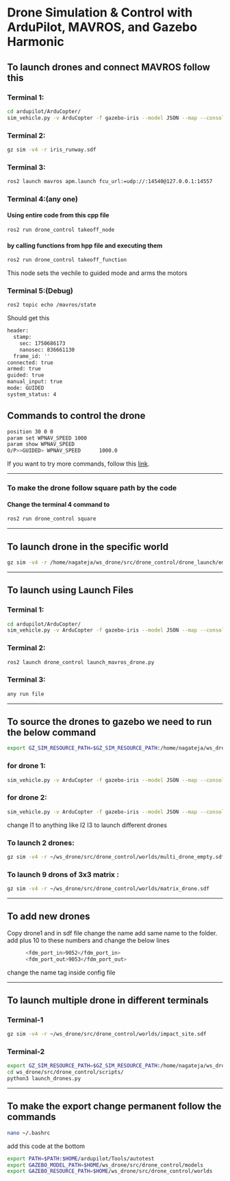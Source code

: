 # Drone Simulation & Control with ArduPilot, MAVROS, and Gazebo Harmonic

## To launch drones and connect MAVROS follow this

### Terminal 1:
```bash
cd ardupilot/ArduCopter/
sim_vehicle.py -v ArduCopter -f gazebo-iris --model JSON --map --console --out=udp:127.0.0.1:14540
```
### Terminal 2:
```bash
gz sim -v4 -r iris_runway.sdf
```
### Terminal 3:
```bash
ros2 launch mavros apm.launch fcu_url:=udp://:14540@127.0.0.1:14557
```

### Terminal 4:(any one)
#### Using entire code from this cpp file
```bash
ros2 run drone_control takeoff_node 
```

#### by calling functions from hpp file and executing them
```bash
ros2 run drone_control takeoff_function
```
This node sets the vechile to guided mode and arms the motors

### Terminal 5:(Debug)
```bash
ros2 topic echo /mavros/state
```

Should get this
```bash
header:
  stamp:
    sec: 1750686173
    nanosec: 836661130
  frame_id: ''
connected: true
armed: true
guided: true
manual_input: true
mode: GUIDED
system_status: 4
```

## Commands to control the drone
```bash
position 30 0 0
param set WPNAV_SPEED 1000
param show WPNAV_SPEED
O/P>>GUIDED> WPNAV_SPEED      1000.0
```

If you want to try more commands, follow this [link](https://github.com/Intelligent-Quads/iq_tutorials/blob/master/docs/ardu_params_and_commands.md).

_______________________________________________________________________________________________________________________________________________

### To make the drone follow square path by the code 
#### Change the terminal 4 command to

```bash
ros2 run drone_control square 
```
___________________________________________________________________________________________________________________________________________________

## To launch drone in the specific world
```bash
gz sim -v4 -r /home/nagateja/ws_drone/src/drone_control/drone_launch/empty_drone.sdf
```
___________________________________________________________________________________________________________________________________________________
## To launch using Launch Files

### Terminal 1:
```bash
cd ardupilot/ArduCopter/
sim_vehicle.py -v ArduCopter -f gazebo-iris --model JSON --map --console --out=udp:127.0.0.1:14540
```
### Terminal 2:
```bash
ros2 launch drone_control launch_mavros_drone.py
```
### Terminal 3:
```bash
any run file 
```
___________________________________________________________________________________________________________________________________________________

## To source the drones to gazebo we need to run the below command
```bash
export GZ_SIM_RESOURCE_PATH=$GZ_SIM_RESOURCE_PATH:/home/nagateja/ws_drone/src/drone_control/drones
```
### for drone 1: 
```bash
sim_vehicle.py -v ArduCopter -f gazebo-iris --model JSON --map --console -I0
```
### for drone 2:
```bash
sim_vehicle.py -v ArduCopter -f gazebo-iris --model JSON --map --console -I1 
```
change I1 to anything like I2 I3 to launch different drones

### To launch 2 drones: 
```bash
gz sim -v4 -r ~/ws_drone/src/drone_control/worlds/multi_drone_empty.sdf
```
### To launch 9 drons of 3x3 matrix : 
```bash
gz sim -v4 -r ~/ws_drone/src/drone_control/worlds/matrix_drone.sdf
```
___________________________________________________________________________________________________________________________________________________

## To add new drones 
Copy drone1 and in sdf file change the name add same name to the folder.
add plus 10 to these numbers and change the below lines 
```bash
      <fdm_port_in>9052</fdm_port_in>
      <fdm_port_out>9053</fdm_port_out>
```
change the name tag inside config file
___________________________________________________________________________________________________________________________________________________
## To launch multiple drone in different terminals 

### Terminal-1
```bash
gz sim -v4 -r ~/ws_drone/src/drone_control/worlds/impact_site.sdf
```
### Terminal-2
```bash
export GZ_SIM_RESOURCE_PATH=$GZ_SIM_RESOURCE_PATH:/home/nagateja/ws_drone/src/drone_control/models
cd ws_drone/src/drone_control/scripts/
python3 launch_drones.py 
```
___________________________________________________________________________________________________________________________________________________

## To make the export change permanent follow the commands

```bash
nano ~/.bashrc
```
add this code at the bottom

```bash
export PATH=$PATH:$HOME/ardupilot/Tools/autotest
export GAZEBO_MODEL_PATH=$HOME/ws_drone/src/drone_control/models
export GAZEBO_RESOURCE_PATH=$HOME/ws_drone/src/drone_control/worlds
```
